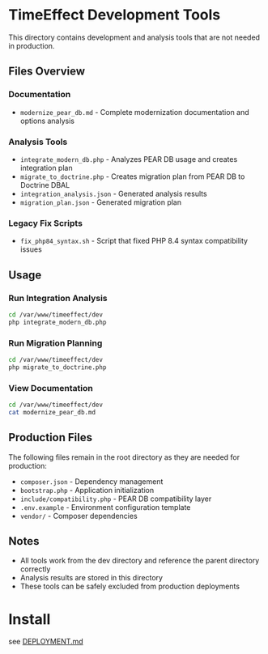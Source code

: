 # TimeEffect Development Tools

This directory contains development and analysis tools that are not needed in production.

## Files Overview

### Documentation
- `modernize_pear_db.md` - Complete modernization documentation and options analysis

### Analysis Tools
- `integrate_modern_db.php` - Analyzes PEAR DB usage and creates integration plan
- `migrate_to_doctrine.php` - Creates migration plan from PEAR DB to Doctrine DBAL
- `integration_analysis.json` - Generated analysis results
- `migration_plan.json` - Generated migration plan

### Legacy Fix Scripts
- `fix_php84_syntax.sh` - Script that fixed PHP 8.4 syntax compatibility issues

## Usage

### Run Integration Analysis
```bash
cd /var/www/timeeffect/dev
php integrate_modern_db.php
```

### Run Migration Planning
```bash
cd /var/www/timeeffect/dev
php migrate_to_doctrine.php
```

### View Documentation
```bash
cd /var/www/timeeffect/dev
cat modernize_pear_db.md
```

## Production Files

The following files remain in the root directory as they are needed for production:

- `composer.json` - Dependency management
- `bootstrap.php` - Application initialization
- `include/compatibility.php` - PEAR DB compatibility layer
- `.env.example` - Environment configuration template
- `vendor/` - Composer dependencies

## Notes

- All tools work from the dev directory and reference the parent directory correctly
- Analysis results are stored in this directory
- These tools can be safely excluded from production deployments

# Install

see [DEPLOYMENT.md](../DEPLOYMENT.md)
